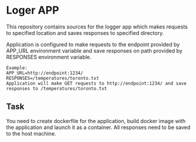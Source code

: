 # Loger APP

This repository contains sources for the logger app which makes requests to specified location and saves responses to specified directory.

Application is configured to make requests to the endpoint provided by APP_URL environment variable and save responses on path provided by RESPONSES environment variable.

```
Example:
APP_URL=http://endpoint:1234/
RESPONSES=/temperatures/toronto.txt
Application will make GET requests to http://endpoint:1234/ and save responses to /temperatures/toronto.txt
```

## Task

You need to create dockerfile for the application, build docker image with the application and launch it as a container. All responses need to be saved to the host machine.
